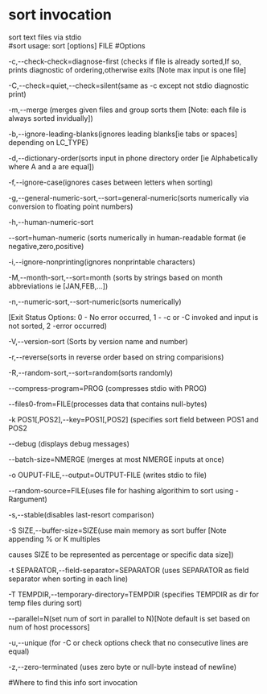 # sort invocation 
sort text files via stdio 	
#sort usage: 
sort [options] FILE
#Options 

-c,--check-check=diagnose-first (checks if file is already sorted,If so, prints diagnostic of ordering,otherwise exits [Note max input is one file]

-C,--check=quiet,--check=silent(same as -c except not stdio diagnostic print)

-m,--merge (merges given files and group sorts them [Note: each file is always sorted invidually])

-b,--ignore-leading-blanks(ignores leading blanks[ie tabs or spaces] depending on LC_TYPE)

-d,--dictionary-order(sorts input in phone directory order [ie Alphabetically where A and a are equal])

-f,--ignore-case(ignores cases between letters when sorting)

-g,--general-numeric-sort,--sort=general-numeric(sorts numerically via conversion to floating point numbers)

-h,--human-numeric-sort

--sort=human-numeric (sorts numerically in human-readable format (ie negative,zero,positive)

-i,--ignore-nonprinting(ignores nonprintable characters)

-M,--month-sort,--sort=month (sorts by strings based on month abbreviations ie [JAN,FEB,...])

-n,--numeric-sort,--sort-numeric(sorts numerically)

[Exit Status Options: 0 - No error occurred, 1 - -c or -C invoked and input is not sorted, 2 -error occurred)

-V,--version-sort (Sorts by version name and number)

-r,--reverse(sorts in reverse order based on string comparisions)

-R,--random-sort,--sort=random(sorts randomly)

--compress-program=PROG (compresses stdio with PROG)

--files0-from=FILE(processes data that contains null-bytes)


-k POS1[,POS2],--key=POS1[,POS2] (specifies sort field between POS1 and POS2

--debug (displays debug messages)

--batch-size=NMERGE (merges at most NMERGE inputs at once)

-o OUPUT-FILE,--output=OUTPUT-FILE (writes stdio to file)

--random-source=FILE(uses file for hashing algorithim to sort using -Rargument)

-s,--stable(disables last-resort comparison)

-S SIZE,--buffer-size=SIZE(use main memory as sort buffer [Note appending % or K multiples

causes SIZE to be represented as percentage or specific data size])

-t SEPARATOR,--field-separator=SEPARATOR (uses SEPARATOR as field separator when sorting in each line)

-T TEMPDIR,--temporary-directory=TEMPDIR (specifies TEMPDIR as dir for temp files during sort)

--parallel=N(set num of sort in parallel to N)[Note default is set based on num of host processors]

-u,--unique (for -C or check options check that no consecutive lines are equal)

-z,--zero-terminated (uses zero byte or null-byte instead of newline)

#Where to find this
info sort invocation
